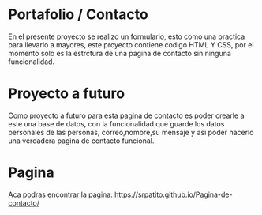 # Portafolio / Contacto

En el presente proyecto se realizo un formulario, esto como una practica para llevarlo a mayores, este proyecto contiene codigo HTML Y CSS, por el momento solo es la estrctura de una pagina de contacto sin ninguna funcionalidad.

# Proyecto a futuro

Como proyecto a futuro para esta pagina de contacto es poder crearle a este una base de datos, con la funcionalidad que guarde los datos personales de las personas, correo,nombre,su mensaje y asi poder hacerlo una verdadera pagina de contacto funcional.

# Pagina
Aca podras encontrar la pagina: https://srpatito.github.io/Pagina-de-contacto/

